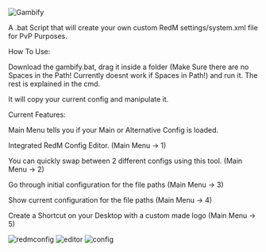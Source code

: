 

![Gambify](https://github.com/mwFrozenDEV/redm-gambify/assets/174497893/7cee4735-24f3-4d1c-b568-2e94431f74f6)

A .bat Script that will create your own custom RedM settings/system.xml file for PvP Purposes. 

How To Use:

Download the gambify.bat, drag it inside a folder (Make Sure there are no Spaces in the Path! Currently doesnt work if Spaces in Path!) and run it. The rest is explained in the cmd.

It will copy your current config and manipulate it.

Current Features:

Main Menu tells you if your Main or Alternative Config is loaded.

Integrated RedM Config Editor. (Main Menu -> 1)

You can quickly swap between 2 different configs using this tool. (Main Menu -> 2)

Go through initial configuration for the file paths (Main Menu -> 3)

Show current configuration for the file paths (Main Menu -> 4)

Create a Shortcut on your Desktop with a custom made logo (Main Menu -> 5)

![redmconfig](https://github.com/mwFrozenDEV/redm-gambify/assets/174497893/6ac48bc9-a2fd-4518-80bd-212225c80c4d)
![editor](https://github.com/mwFrozenDEV/redm-gambify/assets/174497893/a6d1f9d0-78f0-4466-b7bb-b976e10637e2)
![config](https://github.com/mwFrozenDEV/redm-gambify/assets/174497893/78fb03e9-c816-4b95-ba57-7b074cb9c812)
